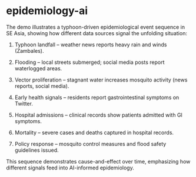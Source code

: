 # epidemiology-ai

The demo illustrates a typhoon-driven epidemiological event sequence in SE Asia, showing how different data sources signal the unfolding situation:

1. Typhoon landfall – weather news reports heavy rain and winds (Zambales).

2. Flooding – local streets submerged; social media posts report waterlogged areas.

3. Vector proliferation – stagnant water increases mosquito activity (news reports, social media).

4. Early health signals – residents report gastrointestinal symptoms on Twitter.

5. Hospital admissions – clinical records show patients admitted with GI symptoms.

6. Mortality – severe cases and deaths captured in hospital records.

7. Policy response – mosquito control measures and flood safety guidelines issued.

This sequence demonstrates cause-and-effect over time, emphasizing how different signals feed into AI-informed epidemiology.